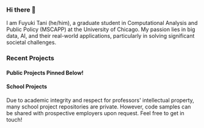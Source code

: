 ### Hi there 👋

I am Fuyuki Tani (he/him), a graduate student in Computational Analysis and Public Policy (MSCAPP) at the University of Chicago. My passion lies in big data, AI, and their real-world applications, particularly in solving significant societal challenges. 

###  Recent Projects
#### Public Projects Pinned Below!

#### School Projects
Due to academic integrity and respect for professors' intellectual property, many school project repositories are private. However, code samples can be shared with prospective employers upon request. Feel free to get in touch!

<!--
**fuyukitn/fuyukitn** is a ✨ _special_ ✨ repository because its `README.md` (this file) appears on your GitHub profile.

Here are some ideas to get you started:

- 🔭 I’m currently working on ...
- 🌱 I’m currently learning ...
- 👯 I’m looking to collaborate on ...
- 🤔 I’m looking for help with ...
- 💬 Ask me about ...
- 📫 How to reach me: ...
- 😄 Pronouns: ...
- ⚡ Fun fact: ...
-->
